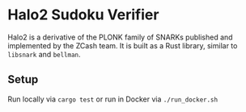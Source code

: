 # Halo2 Sudoku Verifier

Halo2 is a derivative of the PLONK family of SNARKs published and implemented by the ZCash team. It is built as a Rust library, similar to `libsnark` and `bellman`.

## Setup

Run locally via `cargo test` or run in Docker via `./run_docker.sh`
